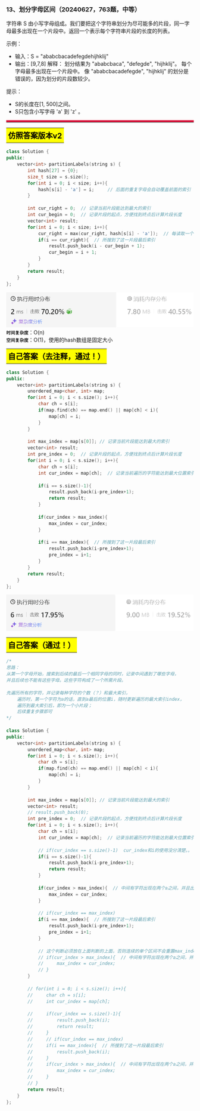 ### 13、划分字母区间（20240627，763题，中等）
字符串 S 由小写字母组成。我们要把这个字符串划分为尽可能多的片段，同一字母最多出现在一个片段中。返回一个表示每个字符串片段的长度的列表。

示例：

- 输入：S = "ababcbacadefegdehijhklij"
- 输出：[9,7,8] 解释： 划分结果为 "ababcbaca", "defegde", "hijhklij"。 每个字母最多出现在一个片段中。 像 "ababcbacadefegde", "hijhklij" 的划分是错误的，因为划分的片段数较少。

提示：

- S的长度在[1, 500]之间。
- S只包含小写字母 'a' 到 'z' 。

<hr style="border-top: 5px solid #DC143C;">

<table>
  <tr>
    <td bgcolor="Yellow" style="padding: 5px; border: 0px solid black;">
      <span style="font-weight: bold; font-size: 20px;color: black;">
      仿照答案版本v2
      </span>
    </td>
  </tr>
</table>

```C++
class Solution {
public:
    vector<int> partitionLabels(string s) {
        int hash[27] = {0};
        size_t size = s.size();
        for(int i = 0; i < size; i++){
            hash[s[i] - 'a'] = i;     // 后面的重复字母会自动覆盖前面的索引
        }
        
        int cur_right = 0;  // 记录当前片段能达到最大的索引
        int cur_begin = 0;  // 记录片段的起点，方便找到终点后计算片段长度
        vector<int> result;
        for(int i = 0; i < size; i++){
            cur_right = max(cur_right, hash[s[i] - 'a']);  // 每读取一个字符更新片段最大索引
            if(i == cur_right){  // 所搜到了这一片段最后索引
                result.push_back(i - cur_begin + 1);
                cur_begin = i + 1;
            }
        }
        return result;
    }
};
```
![alt text](image/e9b054a1d484f98283112e538e0ec52.png)
**`时间复杂度`**：O(n)  
**`空间复杂度`**：O(1)，使用的hash数组是固定大小
<table>
  <tr>
    <td bgcolor="Yellow" style="padding: 5px; border: 0px solid black;">
      <span style="font-weight: bold; font-size: 20px;color: black;">
      自己答案（去注释，通过！）
      </span>
    </td>
  </tr>
</table>

```C++
class Solution {
public:
    vector<int> partitionLabels(string s) {
        unordered_map<char, int> map;
        for(int i = 0; i < s.size(); i++){
            char ch = s[i];
            if(map.find(ch) == map.end() || map[ch] < i){
                map[ch] = i;
            }
        }
        
        int max_index = map[s[0]]; // 记录当前片段能达到最大的索引
        vector<int> result;
        int pre_index = 0;  // 记录片段的起点，方便找到终点后计算片段长度
        for(int i = 0; i < s.size(); i++){
            char ch = s[i];
            int cur_index = map[ch];  // 记录当前遍历的字符能达到最大位置索引

            if(i == s.size()-1){
                result.push_back(i-pre_index+1);
                return result;
            }

            if(cur_index > max_index){  
                max_index = cur_index;
            }

            if(i == max_index){  // 所搜到了这一片段最后索引
                result.push_back(i-pre_index+1);
                pre_index = i+1;
            }
        }
        return result;
    }
};
```

![alt text](image/d86de877f57d91389a37d8d6454a440.png)

<table>
  <tr>
    <td bgcolor="Yellow" style="padding: 5px; border: 0px solid black;">
      <span style="font-weight: bold; font-size: 20px;color: black;">
      自己答案（通过！）
      </span>
    </td>
  </tr>
</table>

```C++
/*
思路：
从第一个字母开始，搜索到后续的最后一个相同字母的同时，记录中间遇到了哪些字母，
并且后续也不能有这些字母。这些字符构成了一个所需片段。

先遍历所有的字符，并记录每种字符的个数（？）和最大索引，
    遍历时，第一个字符为a的话，直到a最后的位置i，随时更新遍历的最大索引index，
    遍历到最大索引后，即为一个小片段；
    后续重复步骤即可
*/

class Solution {
public:
    vector<int> partitionLabels(string s) {
        unordered_map<char, int> map;
        for(int i = 0; i < s.size(); i++){
            char ch = s[i];
            if(map.find(ch) == map.end() || map[ch] < i){
                map[ch] = i;
            }
        }
        
        int max_index = map[s[0]]; // 记录当前片段能达到最大的索引
        vector<int> result;
        // result.push_back(0);
        int pre_index = 0;  // 记录片段的起点，方便找到终点后计算片段长度
        for(int i = 0; i < s.size(); i++){
            char ch = s[i];
            int cur_index = map[ch];  // 记录当前遍历的字符能达到最大位置索引

            // if(cur_index == s.size()-1)  cur_index和i的使用没分清楚。。
            if(i == s.size()-1){
                result.push_back(i-pre_index+1);
                return result;
            }

            if(cur_index > max_index){  // 中间有字符出现在两个a之间，并且出现在第二个a之后。或者找到第一片段，到第二片段第一个点的时候
                max_index = cur_index;
            }

            // if(cur_index == max_index)
            if(i == max_index){  // 所搜到了这一片段最后索引
                result.push_back(i-pre_index+1);
                pre_index = i+1;
            }

            // 这个判断必须放在上面判断的上面，否则连续的单个区间不会重置max_index，导致第二个单个区间虽然改变了max_index，但是没存入结果。"vhaagbqkaq"
            // if(cur_index > max_index){  // 中间有字符出现在两个a之间，并且出现在第二个a之后。或者找到第一片段，到第二片段第一个点的时候
            //     max_index = cur_index;
            // }
        }
        
        // for(int i = 0; i < s.size(); i++){
        //     char ch = s[i];
        //     int cur_index = map[ch];

        //     if(cur_index == s.size()-1){
        //         result.push_back(i);
        //         return result;
        //     }
        //     // if(cur_index == max_index)
        //     if(i == max_index){  // 所搜到了这一片段最后索引
        //         result.push_back(i);
        //     }
        //     if(cur_index > max_index){  // 中间有字符出现在两个a之间，并且出现在第二个a之后。或者找到第一片段，到第二片段第一个点的时候
        //         max_index = cur_index;
        //     }
        // }
        return result;
    }
};
```
